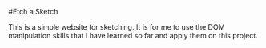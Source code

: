 #Etch a Sketch

This is a simple website for sketching. It is for me to use the DOM manipulation skills that I have learned so far and apply them on this project.

